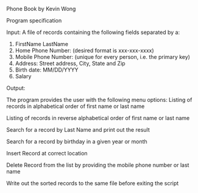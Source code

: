 Phone Book by Kevin Wong

Program specification

Input: A file of records containing the following fields separated by a:

1. FirstName LastName
2. Home Phone Number: (desired format is xxx-xxx-xxxx)
3. Mobile Phone Number: (unique for every person, i.e. the primary key)
4. Address: Street address, City, State and Zip
5. Birth date: MM/DD/YYYY
6. Salary

Output:

The program provides the user with the following menu options:
Listing of records in alphabetical order of first name or last name

Listing of records in reverse alphabetical order of first name or last name

Search for a record by Last Name and print out the result

Search for a record by birthday in a given year or month

Insert Record at correct location

Delete Record from the list by providing the mobile phone number or last name

Write out the sorted records to the same file before exiting the script
